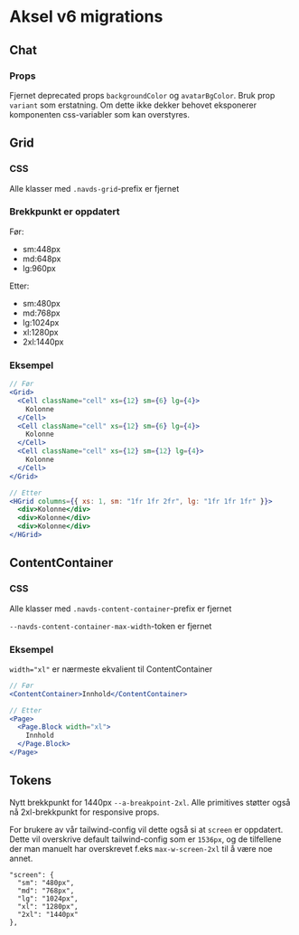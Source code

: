 # Aksel v6 migrations

## Chat

### Props

Fjernet deprecated props `backgroundColor` og `avatarBgColor`. Bruk prop `variant` som erstatning. Om dette ikke dekker behovet eksponerer komponenten css-variabler som kan overstyres.

## Grid

### CSS

Alle klasser med `.navds-grid`-prefix er fjernet

### Brekkpunkt er oppdatert

Før:

- sm:448px
- md:648px
- lg:960px

Etter:

- sm:480px
- md:768px
- lg:1024px
- xl:1280px
- 2xl:1440px

### Eksempel

```jsx
// Før
<Grid>
  <Cell className="cell" xs={12} sm={6} lg={4}>
    Kolonne
  </Cell>
  <Cell className="cell" xs={12} sm={6} lg={4}>
    Kolonne
  </Cell>
  <Cell className="cell" xs={12} sm={12} lg={4}>
    Kolonne
  </Cell>
</Grid>

// Etter
<HGrid columns={{ xs: 1, sm: "1fr 1fr 2fr", lg: "1fr 1fr 1fr" }}>
  <div>Kolonne</div>
  <div>Kolonne</div>
  <div>Kolonne</div>
</HGrid>
```

## ContentContainer

### CSS

Alle klasser med `.navds-content-container`-prefix er fjernet

`--navds-content-container-max-width`-token er fjernet

### Eksempel

`width="xl"` er nærmeste ekvalient til ContentContainer

```jsx
// Før
<ContentContainer>Innhold</ContentContainer>

// Etter
<Page>
  <Page.Block width="xl">
    Innhold
  </Page.Block>
</Page>
```

## Tokens

Nytt brekkpunkt for 1440px `--a-breakpoint-2xl`. Alle primitives støtter også nå 2xl-brekkpunkt for responsive props.

For brukere av vår tailwind-config vil dette også si at `screen` er oppdatert. Dette vil overskrive default tailwind-config som er `1536px`, og de tilfellene der man manuelt har overskrevet f.eks `max-w-screen-2xl` til å være noe annet.

```
"screen": {
  "sm": "480px",
  "md": "768px",
  "lg": "1024px",
  "xl": "1280px",
  "2xl": "1440px"
},
```
